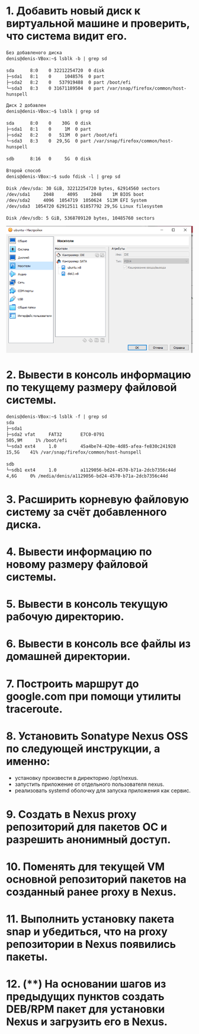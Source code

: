 # 1. Добавить новый диск к виртуальной машине и проверить, что система видит его.
```
Без добавленого диска
denis@denis-VBox:~$ lsblk -b | grep sd

sda      8:0    0 32212254720  0 disk 
├─sda1   8:1    0     1048576  0 part 
├─sda2   8:2    0   537919488  0 part /boot/efi
└─sda3   8:3    0 31671189504  0 part /var/snap/firefox/common/host-hunspell
```
```
Диск 2 добавлен
denis@denis-VBox:~$ lsblk | grep sd

sda      8:0    0    30G  0 disk 
├─sda1   8:1    0     1M  0 part 
├─sda2   8:2    0   513M  0 part /boot/efi
└─sda3   8:3    0  29,5G  0 part /var/snap/firefox/common/host-hunspell

sdb      8:16   0     5G  0 disk 

Второй способ 
denis@denis-VBox:~$ sudo fdisk -l | grep sd

Disk /dev/sda: 30 GiB, 32212254720 bytes, 62914560 sectors
/dev/sda1     2048     4095     2048    1M BIOS boot
/dev/sda2     4096  1054719  1050624  513M EFI System
/dev/sda3  1054720 62912511 61857792 29,5G Linux filesystem

Disk /dev/sdb: 5 GiB, 5368709120 bytes, 10485760 sectors
```
![](/HW9/screenHW9/disk.PNG)

# 2. Вывести в консоль информацию по текущему размеру файловой системы.
```
denis@denis-VBox:~$ lsblk -f | grep sd
sda                                                                             
├─sda1                                                                          
├─sda2 vfat     FAT32       E7C0-0791                             505,9M     1% /boot/efi
└─sda3 ext4     1.0         45a4be74-420e-4d85-afea-fe830c241928   15,5G    41% /var/snap/firefox/common/host-hunspell

sdb                                                             
└─sdb1 ext4     1.0         a1129056-bd24-4570-b71a-2dcb7356c44d    4,6G     0% /media/denis/a1129056-bd24-4570-b71a-2dcb7356c44d
```
# 3. Расширить корневую файловую систему за счёт добавленного диска.
# 4. Вывести информацию по новому размеру файловой системы.
# 5. Вывести в консоль текущую рабочую директорию.
# 6. Вывести в консоль все файлы из домашней директории.
# 7. Построить маршрут до google.com при помощи утилиты traceroute.
# 8. Установить Sonatype Nexus OSS по следующей инструкции, а именно:
- установку произвести в директорию /opt/nexus.
- запустить приложение от отдельного пользователя nexus.
- реализовать systemd оболочку для запуска приложения как сервис.
# 9. Создать в Nexus proxy репозиторий для пакетов ОС и разрешить анонимный доступ.
# 10. Поменять для текущей VM основной репозиторий пакетов на созданный ранее proxy в Nexus.
# 11. Выполнить установку пакета snap и убедиться, что на proxy репозитории в Nexus появились пакеты.
# 12. (**) На основании шагов из предыдущих пунктов создать DEB/RPM пакет для установки Nexus и загрузить его в Nexus.